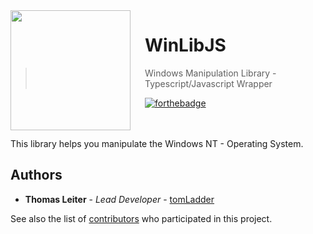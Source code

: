 <img src="https://raw.githubusercontent.com/tomLadder/WinLib/master/img/windows.ico?token=ATcsxAu58VVfJrYKnVm-L-x_C8QBYIzsks5Z9dBmwA%3D%3D" align="left" width="192px" height="192px"/>
<img align="left" width="0" height="192px" hspace="10"/>

# WinLibJS
> Windows Manipulation Library - Typescript/Javascript Wrapper

[![forthebadge](http://forthebadge.com/images/badges/powered-by-electricity.svg)](http://forthebadge.com)

</br>
</br>
This library helps you manipulate the Windows NT - Operating System.

<br>

## Authors

* **Thomas Leiter** - *Lead Developer* - [tomLadder](https://github.com/tomLadder)

See also the list of [contributors](https://github.com/tomLadder/WinLibJS/contributors) who participated in this project.